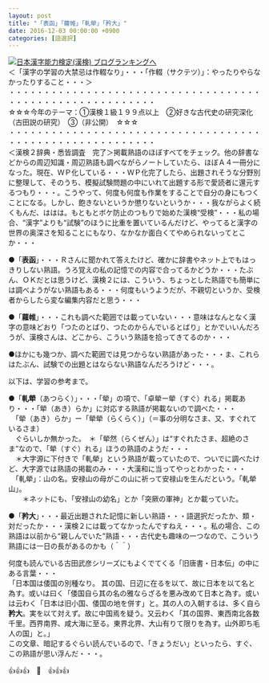 ```yaml
---
layout: post
title: "「表函」「蘿帷」「軋犖」「矜大」"
date: 2016-12-03 00:00:00 +0900
categories: [語選択]
---
```


[![](/syuusyuu9701/assets/images/「表函」「蘿帷」「軋犖」「矜大」-br_c_3028_1.gif)](http://blog.with2.net/link.php?1659096:3028 "日本漢字能力検定(漢検) ブログランキングへ")[日本漢字能力検定(漢検) ブログランキングへ](http://blog.with2.net/link.php?1659096:3028)  
＜「漢字の学習の大禁忌は作輟なり」・・・「作輟（サクテツ）」：やったりやらなかったりすること・・・＞  
・・・・・・・・・・・・・・・・・・・・・・・・・・・・・・・・・・・・・・・・・・・・・・・・・・・・・・・・・  
☆☆☆今年のテーマ：①漢検１級１９９点以上　②好きな古代史の研究深化（古田説の研究）　③（非公開）　☆☆☆　　  
・・・・・・・・・・・・・・・・・・・・・・・・・・・・・・・・・・・・・・・・・・・・・・・・・・・・・・・・・  
＜漢検２辞典・悉皆調査　完了＞掲載熟語のほぼすべてをチェック。他の辞書などからの周辺知識・周辺熟語も調べながらノートしていたら、ほぼＡ４一冊分になった。現在、ＷＰ化している・・・ＷＰ化完了したら、出題されそうな分野別に整理して、そのうち、模擬試験問題の中にいれて出題する形で愛読者に還元するつもり・・・。こうやって、何度も何度も作業をすることで自分の身にもつくことになる。しかし、飽きないというか懲りないというか・・・我ながらよく続くもんだ、ははは。もともとボケ防止のつもりで始めた漢検“受検”・・・私の場合、“漢字”よりも“試験”のほうに比重を置いているんだけど、やってると漢字の世界の奥深さを知ることにもなり、なかなか面白くてやめられないってとこか・・・  
  
●「**表函**」・・・Ｒさんに聞かれて答えたけど、確かに辞書やネット上でもはっきりしない熟語。うろ覚えの私の記憶での内容で合ってるかどうか・・・たぶん、ＯＫだとは思うけど、漢検２には、こういう、ちょっとした熟語でも簡単には調べようがない熟語もある・・・何度もいうようだが、不親切というか、受検者からしたら変な編集内容だと思う・・・  
  
●「**蘿帷**」・・・これも調べた範囲では載っていない・・・意味はなんとなく漢字の意味どおり「つたのとばり、つたのからんでいるとばり」とかでいいんだろうが、漢検さんは、どこから、こういう熟語を拾ってきてるのか・・・  
  
●ほかにも幾つか、調べた範囲では見つからない熟語があった・・・ま、これらはたぶん、試験での出題とはならない熟語なんだろうけど・・・。  
  
以下は、学習の参考まで。  
  
●「**軋犖**（あつらく）」・・・「犖」の項で、「卓犖ー犖（すぐ）れる」掲載あり・・・「犖（あき）らか」に対応する熟語が掲載ないので調べた・・・  
　「犖（あき）らか」ー「犖犖（らくらく）」（＝事の分明なさま、又、すぐれているさま）  
　ぐらいしか無かった。　＊「犖然（らくぜん）」は“すぐれたさま、超絶のさま”なので、「犖（すぐ）れる」ほうの熟語のようだ・・・  
　＊大字源に下付きで「軋犖」という熟語が載っていたので、ついでに調べたけど、大字源では熟語の掲載のみ・・・大漢和に当ってやっとわかった・・・  
　「軋犖」：山の名。安禄山の母がこの山に祈って安禄山を生んだという。「軋犖山」。  
　　＊ネットにも、「安禄山の幼名」とか「突厥の軍神」とか載っていた。  
  
●「**矜大**」・・・最近出題された記憶に新しい熟語・・・語選択だったか、類・対だったか・・・漢検２には載ってなかったんですねえ・・・。私の場合、この熟語は以前から“親しんでいた”熟語・・・古代史も趣味の一つなので、こういう熟語には一日の長があるのかも（＾＾）  
  
何度も読んでいる古田武彦シリーズにもよくでてくる「旧唐書・日本伝」の中にある言葉・・・  
「日本国は倭国の別種なり。 其の国、日辺に在るを以て、故に日本を以て名と為す。或いは曰く「倭国自ら其の名の雅ならざるを悪み改めて日本と為す。或いは云わく「日本は旧小国、倭国の地を併す」と。其の人の入朝するは、多く自ら**矜大**。実を以て対えず。故に中国焉を疑う。又云わく「其の国界、東西南北各数千里。西界南界、咸大海に至る。東界北界、大山有りて限りを為す。山外即ち毛人の国」と。」  
この文章、暗記するぐらい読んでいるので、「きょうだい」といったら、すぐ、この熟語が思い浮んだ・・・。  
  
👍👍👍　🐒　👍👍👍  